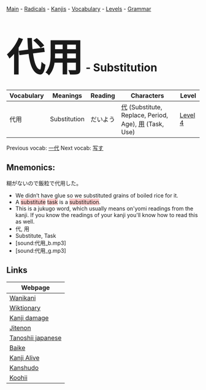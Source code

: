 <style> bigfont {font-size: 100px}</style>
[Main](../README.md) -
[Radicals](../radicals.md) -
[Kanjis](../kanjis.md) -
[Vocabulary](../vocabulary.md) -
[Levels](../levels.md) -
[Grammar](../grammar.md)
# <bigfont> 代用</bigfont> - Substitution 

| Vocabulary | Meanings | Reading | Characters | Level |
| --- | --- | --- | --- | --- |
| 代用 | Substitution | だいよう |  [代](../kanjis/代.md) (Substitute, Replace, Period, Age), [用](../kanjis/用.md) (Task, Use) | [Level 4](../levels/wk_level4.md) |

Previous vocab: [一代](一代.md) Next vocab: [写す](写す.md) 

## Mnemonics:
糊がないので飯粒で代用した。
* We didn’t have glue so we substituted grains of boiled rice for it.
* A <span style="background-color:#ffcccb"> substitute</span> <span style="background-color:#ffcccb"> task</span> is a <span style="background-color:#ffcccb"> substitution</span>.
* This is a jukugo word, which usually means on'yomi readings from the kanji. If you know the readings of your kanji you'll know how to read this as well.
* 代, 用
* Substitute, Task
* [sound:代用_b.mp3]
* [sound:代用_g.mp3]


## Links 

| Webpage |
| --- |
| [Wanikani          ](https://www.wanikani.com/kanji/代用) |
| [Wiktionary        ](https://en.wiktionary.org/wiki/代用) |
| [Kanji damage      ](http://www.kanjidamage.com/kanji/search?utf8=✓&q=代用) |
| [Jitenon           ](https://jitenon.com/kanji/代用) |
| [Tanoshii japanese ](https://www.tanoshiijapanese.com/dictionary/kanji.cfm?k=代用) |
| [Baike             ](https://baike.baidu.com/item/代用) |
| [Kanji Alive       ](https://app.kanjialive.com/代用) |
| [Kanshudo          ](https://www.kanshudo.com/searchmn?q=代用) |
| [Koohii            ](https://kanji.koohii.com/study/kanji/代用) |
